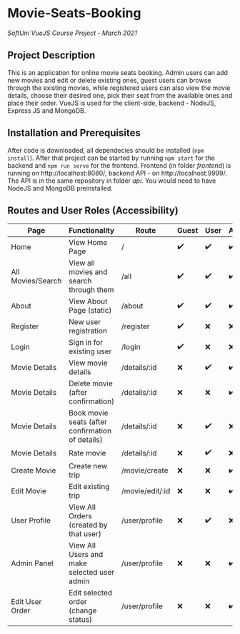 # Movie-Seats-Booking

*SoftUni VueJS Course Project - March 2021*

## Project Description

This is an application for online movie seats booking. Admin users can add new movies and edit or delete existing ones, guest users can browse through the existing movies, while registered users can also view the movie details, choose their desired one, pick their seat from the available ones and place their order.
VueJS is used for the client-side, backend - NodeJS, Express JS and MongoDB.

## Installation and Prerequisites

After code is downloaded, all dependecies should be installed (`npm install`). After that project can be started by running `npm start` for the backend and `npm run serve` for the frontend. Frontend (in folder *frontend*) is running on http://localhost:8080/, backend API - on http://localhost:9999/. The API is in the same repository in folder *api*. You would need to have NodeJS and MongoDB preinstalled.

## Routes and User Roles (Accessibility)

| Page               | Functionality                                             | Route         | Guest            | User             | Admin            |
| -----              | --------------                                            |-------        | -------------    |------            |-------           |
| Home               | View Home Page                                            |/              |:heavy_check_mark:|:heavy_check_mark:|:heavy_check_mark:|
| All Movies/Search  | View all movies and search through them                   |/all           |:heavy_check_mark:|:heavy_check_mark:|:heavy_check_mark:|
| About              | View About Page (static)                                  |/about         |:heavy_check_mark:|:heavy_check_mark:|:heavy_check_mark:|
| Register           | New user registration                                     |/register      |:heavy_check_mark:|       :x:        |         :x:      |
| Login              | Sign in for existing user                                 |/login         |:heavy_check_mark:|       :x:        |         :x:      |
| Movie Details      | View movie details                                        |/details/:id   |:x:               |:heavy_check_mark:|:heavy_check_mark:|
| Movie Details      | Delete movie (after confirmation)                         |/details/:id   |       :x:        |       :x:        |:heavy_check_mark:|
| Movie Details      | Book movie seats (after confirmation of details)          |/details/:id   |       :x:        |:heavy_check_mark:|       :x:        |
| Movie Details      | Rate movie                                                |/details/:id   |       :x:        |:heavy_check_mark:|       :x:        |
| Create Movie       | Create new trip                                           |/movie/create  |:x:               |:x:               |:heavy_check_mark:|
| Edit Movie         | Edit existing trip                                        |/movie/edit/:id|:x:               |:x:               |:heavy_check_mark:|
| User Profile       | View All Orders (created by that user)                    |/user/profile  |:x:               |:heavy_check_mark:|:x:               |
| Admin Panel        | View All Users and make selected user admin               |/user/profile  |:x:               |:x:               |:heavy_check_mark:|
| Edit User Order    | Edit selected order (change status)                       |/user/profile  |:x:               |:x:               |:heavy_check_mark:|



